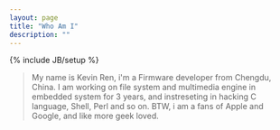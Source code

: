 ```yaml
---
layout: page
title: "Who Am I"
description: ""
---
```

{% include JB/setup %}


> My name is Kevin Ren, i'm a Firmware developer from Chengdu, China. I am working on file system and multimedia engine in embedded system for 3 years, and instreseting in hacking C language, Shell, Perl and so on. BTW, i am a fans of Apple and Google, and like more geek loved.
